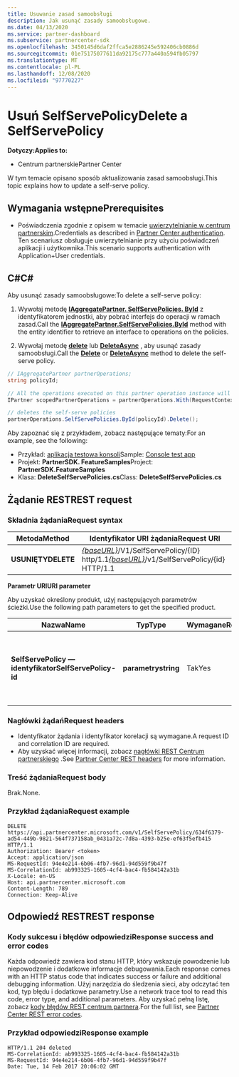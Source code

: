 ```yaml
---
title: Usuwanie zasad samoobsługi
description: Jak usunąć zasady samoobsługowe.
ms.date: 04/13/2020
ms.service: partner-dashboard
ms.subservice: partnercenter-sdk
ms.openlocfilehash: 3450145d6daf2ffca5e2886245e592406cb0886d
ms.sourcegitcommit: 01e75175077611da92175c777a440a594fb05797
ms.translationtype: MT
ms.contentlocale: pl-PL
ms.lasthandoff: 12/08/2020
ms.locfileid: "97770227"
---
```

# <a name="delete-a-selfservepolicy"></a><span data-ttu-id="3b3ad-103">Usuń SelfServePolicy</span><span class="sxs-lookup"><span data-stu-id="3b3ad-103">Delete a SelfServePolicy</span></span>

<span data-ttu-id="3b3ad-104">**Dotyczy:**</span><span class="sxs-lookup"><span data-stu-id="3b3ad-104">**Applies to:**</span></span>

- <span data-ttu-id="3b3ad-105">Centrum partnerskie</span><span class="sxs-lookup"><span data-stu-id="3b3ad-105">Partner Center</span></span>

<span data-ttu-id="3b3ad-106">W tym temacie opisano sposób aktualizowania zasad samoobsługi.</span><span class="sxs-lookup"><span data-stu-id="3b3ad-106">This topic explains how to update a self-serve policy.</span></span>

## <a name="prerequisites"></a><span data-ttu-id="3b3ad-107">Wymagania wstępne</span><span class="sxs-lookup"><span data-stu-id="3b3ad-107">Prerequisites</span></span>

- <span data-ttu-id="3b3ad-108">Poświadczenia zgodnie z opisem w temacie [uwierzytelnianie w centrum partnerskim](partner-center-authentication.md).</span><span class="sxs-lookup"><span data-stu-id="3b3ad-108">Credentials as described in [Partner Center authentication](partner-center-authentication.md).</span></span> <span data-ttu-id="3b3ad-109">Ten scenariusz obsługuje uwierzytelnianie przy użyciu poświadczeń aplikacji i użytkownika.</span><span class="sxs-lookup"><span data-stu-id="3b3ad-109">This scenario supports authentication with Application+User credentials.</span></span>

## <a name="c"></a><span data-ttu-id="3b3ad-110">C\#</span><span class="sxs-lookup"><span data-stu-id="3b3ad-110">C\#</span></span>

<span data-ttu-id="3b3ad-111">Aby usunąć zasady samoobsługowe:</span><span class="sxs-lookup"><span data-stu-id="3b3ad-111">To delete a self-serve policy:</span></span>

1. <span data-ttu-id="3b3ad-112">Wywołaj metodę [**IAggregatePartner. SelfServePolicies. ById**](/dotnet/api/microsoft.store.partnercenter.iselfservepoliciescollection.byid) z identyfikatorem jednostki, aby pobrać interfejs do operacji w ramach zasad.</span><span class="sxs-lookup"><span data-stu-id="3b3ad-112">Call the [**IAggregatePartner.SelfServePolicies.ById**](/dotnet/api/microsoft.store.partnercenter.iselfservepoliciescollection.byid) method with the entity identifier to retrieve an interface to operations on the policies.</span></span>

2. <span data-ttu-id="3b3ad-113">Wywołaj metodę [**delete**](/dotnet/api/microsoft.store.partnercenter.SelfServePolicies.delete) lub [**DeleteAsync**](/dotnet/api/microsoft.store.partnercenter.SelfServePolicies.deleteasync) , aby usunąć zasady samoobsługi.</span><span class="sxs-lookup"><span data-stu-id="3b3ad-113">Call the [**Delete**](/dotnet/api/microsoft.store.partnercenter.SelfServePolicies.delete) or [**DeleteAsync**](/dotnet/api/microsoft.store.partnercenter.SelfServePolicies.deleteasync) method to delete the self-serve policy.</span></span>

``` csharp
// IAggregatePartner partnerOperations;
string policyId;

// All the operations executed on this partner operation instance will share the same correlation Id but will differ in request Id
IPartner scopedPartnerOperations = partnerOperations.With(RequestContextFactory.Instance.Create(Guid.NewGuid()));

// deletes the self-serve policies
partnerOperations.SelfServePolicies.ById(policyId).Delete();
```

<span data-ttu-id="3b3ad-114">Aby zapoznać się z przykładem, zobacz następujące tematy:</span><span class="sxs-lookup"><span data-stu-id="3b3ad-114">For an example, see the following:</span></span>

- <span data-ttu-id="3b3ad-115">Przykład: [aplikacja testowa konsoli](console-test-app.md)</span><span class="sxs-lookup"><span data-stu-id="3b3ad-115">Sample: [Console test app](console-test-app.md)</span></span>
- <span data-ttu-id="3b3ad-116">Projekt: **PartnerSDK. FeatureSamples**</span><span class="sxs-lookup"><span data-stu-id="3b3ad-116">Project: **PartnerSDK.FeatureSamples**</span></span>
- <span data-ttu-id="3b3ad-117">Klasa: **DeleteSelfServePolicies.cs**</span><span class="sxs-lookup"><span data-stu-id="3b3ad-117">Class: **DeleteSelfServePolicies.cs**</span></span>

## <a name="rest-request"></a><span data-ttu-id="3b3ad-118">Żądanie REST</span><span class="sxs-lookup"><span data-stu-id="3b3ad-118">REST request</span></span>

### <a name="request-syntax"></a><span data-ttu-id="3b3ad-119">Składnia żądania</span><span class="sxs-lookup"><span data-stu-id="3b3ad-119">Request syntax</span></span>

| <span data-ttu-id="3b3ad-120">Metoda</span><span class="sxs-lookup"><span data-stu-id="3b3ad-120">Method</span></span>  | <span data-ttu-id="3b3ad-121">Identyfikator URI żądania</span><span class="sxs-lookup"><span data-stu-id="3b3ad-121">Request URI</span></span>                                                                   |
|---------|-------------------------------------------------------------------------------|
| <span data-ttu-id="3b3ad-122">**USUNIĘTY**</span><span class="sxs-lookup"><span data-stu-id="3b3ad-122">**DELETE**</span></span> | <span data-ttu-id="3b3ad-123">[*{baseURL}*](partner-center-rest-urls.md)/V1/SelfServePolicy/{ID} http/1.1</span><span class="sxs-lookup"><span data-stu-id="3b3ad-123">[*{baseURL}*](partner-center-rest-urls.md)/v1/SelfServePolicy/{id} HTTP/1.1</span></span> |

<span data-ttu-id="3b3ad-124">**Parametr URI**</span><span class="sxs-lookup"><span data-stu-id="3b3ad-124">**URI parameter**</span></span>

<span data-ttu-id="3b3ad-125">Aby uzyskać określony produkt, użyj następujących parametrów ścieżki.</span><span class="sxs-lookup"><span data-stu-id="3b3ad-125">Use the following path parameters to get the specified product.</span></span>

| <span data-ttu-id="3b3ad-126">Nazwa</span><span class="sxs-lookup"><span data-stu-id="3b3ad-126">Name</span></span>                       | <span data-ttu-id="3b3ad-127">Typ</span><span class="sxs-lookup"><span data-stu-id="3b3ad-127">Type</span></span>         | <span data-ttu-id="3b3ad-128">Wymagane</span><span class="sxs-lookup"><span data-stu-id="3b3ad-128">Required</span></span> | <span data-ttu-id="3b3ad-129">Opis</span><span class="sxs-lookup"><span data-stu-id="3b3ad-129">Description</span></span>                                                     |
|----------------------------|--------------|----------|-----------------------------------------------------------------|
| <span data-ttu-id="3b3ad-130">**SelfServePolicy — identyfikator**</span><span class="sxs-lookup"><span data-stu-id="3b3ad-130">**SelfServePolicy-id**</span></span>     | <span data-ttu-id="3b3ad-131">**parametry**</span><span class="sxs-lookup"><span data-stu-id="3b3ad-131">**string**</span></span>   | <span data-ttu-id="3b3ad-132">Tak</span><span class="sxs-lookup"><span data-stu-id="3b3ad-132">Yes</span></span>      | <span data-ttu-id="3b3ad-133">Ciąg identyfikujący zasady samoobsługi.</span><span class="sxs-lookup"><span data-stu-id="3b3ad-133">A string that identifies the self-serve policy.</span></span>                 |

### <a name="request-headers"></a><span data-ttu-id="3b3ad-134">Nagłówki żądań</span><span class="sxs-lookup"><span data-stu-id="3b3ad-134">Request headers</span></span>

- <span data-ttu-id="3b3ad-135">Identyfikator żądania i identyfikator korelacji są wymagane.</span><span class="sxs-lookup"><span data-stu-id="3b3ad-135">A request ID and correlation ID are required.</span></span>
- <span data-ttu-id="3b3ad-136">Aby uzyskać więcej informacji, zobacz [nagłówki REST Centrum partnerskiego](headers.md) .</span><span class="sxs-lookup"><span data-stu-id="3b3ad-136">See [Partner Center REST headers](headers.md) for more information.</span></span>

### <a name="request-body"></a><span data-ttu-id="3b3ad-137">Treść żądania</span><span class="sxs-lookup"><span data-stu-id="3b3ad-137">Request body</span></span>

<span data-ttu-id="3b3ad-138">Brak.</span><span class="sxs-lookup"><span data-stu-id="3b3ad-138">None.</span></span>

### <a name="request-example"></a><span data-ttu-id="3b3ad-139">Przykład żądania</span><span class="sxs-lookup"><span data-stu-id="3b3ad-139">Request example</span></span>

```http
DELETE https://api.partnercenter.microsoft.com/v1/SelfServePolicy/634f6379-ad54-449b-9821-564f737158ab_0431a72c-7d8a-4393-b25e-ef63f5efb415 HTTP/1.1
Authorization: Bearer <token>
Accept: application/json
MS-RequestId: 94e4e214-6b06-4fb7-96d1-94d559f9b47f
MS-CorrelationId: ab993325-1605-4cf4-bac4-fb584142a31b
X-Locale: en-US
Host: api.partnercenter.microsoft.com
Content-Length: 789
Connection: Keep-Alive

```

## <a name="rest-response"></a><span data-ttu-id="3b3ad-140">Odpowiedź REST</span><span class="sxs-lookup"><span data-stu-id="3b3ad-140">REST response</span></span>

### <a name="response-success-and-error-codes"></a><span data-ttu-id="3b3ad-141">Kody sukcesu i błędów odpowiedzi</span><span class="sxs-lookup"><span data-stu-id="3b3ad-141">Response success and error codes</span></span>

<span data-ttu-id="3b3ad-142">Każda odpowiedź zawiera kod stanu HTTP, który wskazuje powodzenie lub niepowodzenie i dodatkowe informacje debugowania.</span><span class="sxs-lookup"><span data-stu-id="3b3ad-142">Each response comes with an HTTP status code that indicates success or failure and additional debugging information.</span></span> <span data-ttu-id="3b3ad-143">Użyj narzędzia do śledzenia sieci, aby odczytać ten kod, typ błędu i dodatkowe parametry.</span><span class="sxs-lookup"><span data-stu-id="3b3ad-143">Use a network trace tool to read this code, error type, and additional parameters.</span></span> <span data-ttu-id="3b3ad-144">Aby uzyskać pełną listę, zobacz [kody błędów REST centrum partnera](error-codes.md).</span><span class="sxs-lookup"><span data-stu-id="3b3ad-144">For the full list, see [Partner Center REST error codes](error-codes.md).</span></span>

### <a name="response-example"></a><span data-ttu-id="3b3ad-145">Przykład odpowiedzi</span><span class="sxs-lookup"><span data-stu-id="3b3ad-145">Response example</span></span>

```http
HTTP/1.1 204 deleted
MS-CorrelationId: ab993325-1605-4cf4-bac4-fb584142a31b
MS-RequestId: 94e4e214-6b06-4fb7-96d1-94d559f9b47f
Date: Tue, 14 Feb 2017 20:06:02 GMT

```
